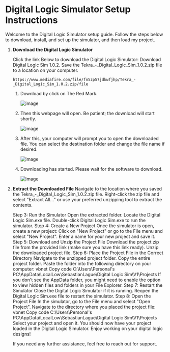 <h1>Digital Logic Simulator Setup Instructions</h1>
<p>Welcome to the Digital Logic Simulator setup guide. Follow the steps below to download, install, and set up the simulator, and then load my project.</p>

<ol>
  <li><b>Download the Digital Logic Simulator</b>
    
  Click the link Below to download the Digital Logic Simulator: Download Digital Logic Sim 1.0.2.
  Save the Tekra_-_Digital_Logic_Sim_1.0.2.zip file to a location on your computer.

    https://www.mediafire.com/file/fn5zp57jdkwfjhp/Tekra_-_Digital_Logic_Sim_1.0.2.zip/file

  <ol>
    <li> Download by click on The Red Mark.
    
  ![image](https://github.com/ShaheerShah079/8BitComputerUsingDLS/assets/145196564/f36f7597-a5b4-42c4-8f6f-a14d7b411f7d)
    </li>
    <li> Then this webpage will open. Be patient; the download will start shortly.
  
  ![image](https://github.com/ShaheerShah079/8BitComputerUsingDLS/assets/145196564/27a67d75-9da8-450e-9105-386ede986085)
    </li>
    <li> After this, your computer will prompt you to open the downloaded file. You can select the destination folder and change the file name if desired.
   
  ![image](https://github.com/ShaheerShah079/8BitComputerUsingDLS/assets/145196564/d8f67ea0-1dc0-4bc3-816a-60251d7c8fe0)
    </li>
    <li> Downloading has started. Please wait for the software to download.
  
  ![image](https://github.com/ShaheerShah079/8BitComputerUsingDLS/assets/145196564/6b6e2896-deee-43eb-801f-3b501a394e89)
    </li>
  </ol>
  </li>

<li><b>Extract the Downloaded File</b>
Navigate to the location where you saved the Tekra_-_Digital_Logic_Sim_1.0.2.zip file.
Right-click the zip file and select "Extract All..." or use your preferred unzipping tool to extract the contents.
</li>

Step 3: Run the Simulator
Open the extracted folder.
Locate the Digital Logic Sim.exe file.
Double-click Digital Logic Sim.exe to run the simulator.
Step 4: Create a New Project
Once the simulator is open, create a new project:
Click on "New Project" or go to the File menu and select "New Project".
Enter a name for your new project and save it.
Step 5: Download and Unzip the Project File
Download the project zip file from the provided link (make sure you have this link ready).
Unzip the downloaded project file.
Step 6: Place the Project File in the Correct Directory
Navigate to the unzipped project folder.
Copy the entire project folder.
Paste the folder into the following directory on your computer:
vbnet
Copy code
C:\Users\Personal's PC\AppData\LocalLow\SebastianLague\Digital Logic Sim\V1\Projects
If you don't see the AppData folder, you might need to enable the option to view hidden files and folders in your File Explorer.
Step 7: Restart the Simulator
Close the Digital Logic Simulator if it is running.
Reopen the Digital Logic Sim.exe file to restart the simulator.
Step 8: Open the Project File
In the simulator, go to the File menu and select "Open Project".
Navigate to the directory where you placed the project file:
vbnet
Copy code
C:\Users\Personal's PC\AppData\LocalLow\SebastianLague\Digital Logic Sim\V1\Projects
Select your project and open it.
You should now have your project loaded in the Digital Logic Simulator. Enjoy working on your digital logic designs!

If you need any further assistance, feel free to reach out for support.
